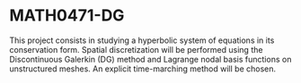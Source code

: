 # MATH0471-DG
This project consists in studying a hyperbolic system of equations in its conservation form. Spatial discretization will be performed using the Discontinuous Galerkin (DG) method and Lagrange nodal basis functions on unstructured meshes. An explicit time-marching method will be chosen.
